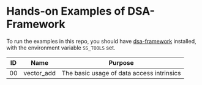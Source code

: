 # Hands-on Examples of DSA-Framework

To run the examples in this repo, you should have
[dsa-framework](https://github.com/polyarch/dsa-framework) installed,
with the environment variable `SS_TOOLS` set.

|ID  | Name         |  Purpose                                   |
|:--:|:------------:|:------------------------------------------:|
| 00 | vector_add   | The basic usage of data access intrinsics  |
 
